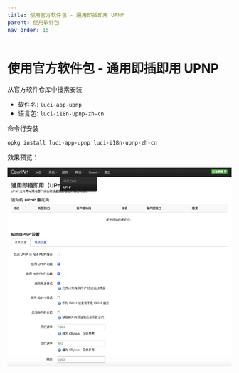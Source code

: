 ```yaml
---
title: 使用官方软件包 - 通用即插即用 UPNP
parent: 使用软件包
nav_order: 15
---
```


# 使用官方软件包 - 通用即插即用 UPNP

从官方软件仓库中搜素安装

* 软件名: `luci-app-upnp`
* 语言包: `luci-i18n-upnp-zh-cn`

命令行安装

```bash
opkg install luci-app-upnp luci-i18n-upnp-zh-cn
```

效果预览：

![Snipaste_2019-09-15_01-39-18.png](https://raw.githubusercontent.com/stuarthua/PicGo/master/oh-my-openwrt/Snipaste_2019-09-15_01-39-18.png)